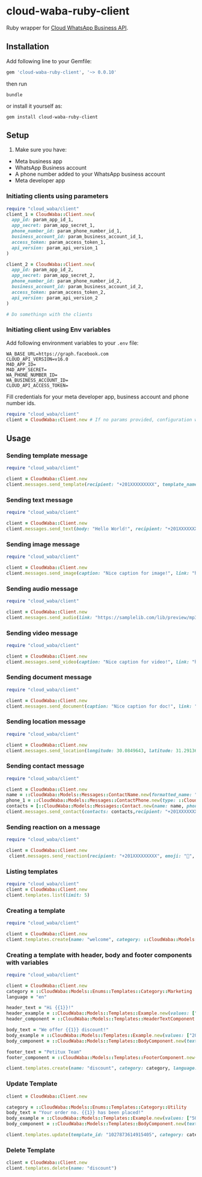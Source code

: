 # cloud-waba-ruby-client

Ruby wrapper for [Cloud WhatsApp Business API](https://developers.facebook.com/docs/whatsapp/cloud-api).

## Installation

Add following line to your Gemfile:

```ruby
gem 'cloud-waba-ruby-client', '~> 0.0.10'
```

then run

```shell
bundle
```

or install it yourself as:

```shell
gem install cloud-waba-ruby-client
```

## Setup
1. Make sure you have:
  - Meta business app
  - WhatsApp Business account
  - A phone number added to your WhatsApp business account
  - Meta developer app
### Initiating clients using parameters
```ruby
require "cloud_waba/client"
client_1 = CloudWaba::Client.new(
  app_id: param_app_id_1,
  app_secret: param_app_secret_1,
  phone_number_id: param_phone_number_id_1,
  business_account_id: param_business_account_id_1,
  access_token: param_access_token_1,
  api_version: param_api_version_1
)

client_2 = CloudWaba::Client.new(
  app_id: param_app_id_2,
  app_secret: param_app_secret_2,
  phone_number_id: param_phone_number_id_2,
  business_account_id: param_business_account_id_2,
  access_token: param_access_token_2,
  api_version: param_api_version_2
)

# Do somethingn with the clients
```
### Initiating client using Env variables
Add following environment variables to your `.env` file:
  ```shell
  WA_BASE_URL=https://graph.facebook.com
  CLOUD_API_VERSION=v16.0
  M4D_APP_ID=
  M4D_APP_SECRET=
  WA_PHONE_NUMBER_ID=
  WA_BUSINESS_ACCOUNT_ID=
  CLOUD_API_ACCESS_TOKEN=
  ```
Fill credentials for your meta developer app, business account and phone number ids.
```ruby
require "cloud_waba/client"
client = CloudWaba::Client.new # If no params provided, configuration will fallback to env variables
```
## Usage
### Sending template message
```ruby
require "cloud_waba/client"

client = CloudWaba::Client.new
client.messages.send_template(recipient: "+201XXXXXXXXX", template_name: "hello_world", template_lang: "en_US", components: [])
```

### Sending text message
```ruby
require "cloud_waba/client"

client = CloudWaba::Client.new
client.messages.send_text(body: "Hello World!", recipient: "+201XXXXXXXXX")
```

### Sending image message
```ruby
require "cloud_waba/client"

client = CloudWaba::Client.new
client.messages.send_image(caption: "Nice caption for image!", link: "https://picsum.photos/200/300",recipient: "+201XXXXXXXXX")
```

### Sending audio message
```ruby
require "cloud_waba/client"

client = CloudWaba::Client.new
client.messages.send_audio(link: "https://samplelib.com/lib/preview/mp3/sample-3s.mp3",recipient: "+201XXXXXXXXX")
```

### Sending video message
```ruby
require "cloud_waba/client"

client = CloudWaba::Client.new
client.messages.send_video(caption: "Nice caption for video!", link: "https://samplelib.com/lib/preview/mp4/sample-5s.mp4",recipient: "+201XXXXXXXXX")
```

### Sending document message
```ruby
require "cloud_waba/client"

client = CloudWaba::Client.new
client.messages.send_document(caption: "Nice caption for doc!", link: "https://download.samplelib.com/xls/sample-empty.xls",recipient: "+201XXXXXXXXX")
```

### Sending location message
```ruby
require "cloud_waba/client"

client = CloudWaba::Client.new
client.messages.send_location(longitude: 30.0849643, latitude: 31.2913638, name: "Cairo University", address: "1 شارع الجامعة, Giza Governorate 12613", recipient: "+201XXXXXXXXX")
```

### Sending contact message
```ruby
require "cloud_waba/client"

client = CloudWaba::Client.new
name = ::CloudWaba::Models::Messages::ContactName.new(formatted_name: "Ahmed Ali", first_name: "Ashley")
phone_1 = ::CloudWaba::Models::Messages::ContactPhone.new(type: ::CloudWaba::Models::Enums::ContactPhoneType::Cell, phone: "+201XXXXXXXXX")
contacts = [::CloudWaba::Models::Messages::Contact.new(name: name, phones: [phone_1])]
client.messages.send_contact(contacts: contacts,recipient: "+201XXXXXXXXX")
```

### Sending reaction on a message
```ruby
require "cloud_waba/client"

client = CloudWaba::Client.new
 client.messages.send_reaction(recipient: "+201XXXXXXXXX", emoji: "💙", reply_message_id: "wamid.HBgMMjAxMjAxMzIyMzMxFQIAEZgSQTU5QkExMUUyQlRCNTU1NTVEAA==")
```
<!-- ### Sending template with header, body, footer and buttons

### Sending template with header, body, footer and buttons (variables)
 -->




### Listing templates
```ruby
require "cloud_waba/client"
client = CloudWaba::Client.new
client.templates.list(limit: 5)
```
### Creating a template
```ruby
require "cloud_waba/client"

client = CloudWaba::Client.new
client.templates.create(name: "welcome", category: ::CloudWaba::Models::Enums::Templates::Category::Utility, language: "en", components: [::CloudWaba::Models::Templates::BodyComponent.new(text: "Welcome to our store!, how can we help?")])
```

### Creating a template with header, body and footer components with variables
```ruby
require "cloud_waba/client"

client = CloudWaba::Client.new
category = ::CloudWaba::Models::Enums::Templates::Category::Marketing
language = "en"

header_text = "Hi {{1}}!"
header_example = ::CloudWaba::Models::Templates::Example.new(values: ["ahmed"])
header_component = ::CloudWaba::Models::Templates::HeaderTextComponent.new(text: header_text, example: header_example)

body_text = "We offer {{1}} discount!"
body_example = ::CloudWaba::Models::Templates::Example.new(values: ["20%"])
body_component = ::CloudWaba::Models::Templates::BodyComponent.new(text: body_text, example: body_example)

footer_text = "Petitux Team"
footer_component = ::CloudWaba::Models::Templates::FooterComponent.new(text: footer_text)

client.templates.create(name: "discount", category: category, language: language, components: [header_component, body_component, footer_component])
```

### Update Template
```ruby
client = CloudWaba::Client.new

category = ::CloudWaba::Models::Enums::Templates::Category::Utility
body_text = "Your order no. {{1}} has been placed!"
body_example = ::CloudWaba::Models::Templates::Example.new(values: ["500"])
body_component = ::CloudWaba::Models::Templates::BodyComponent.new(text: body_text, example: body_example)

client.templates.update(template_id: "1027873614915405", category: category, components: [body_component])
```

### Delete Template
```ruby
client = CloudWaba::Client.new
client.templates.delete(name: "discount")
```

<!-- ### Creating a template with header, body, footer and buttons

### Sending template with header, body, footer and buttons

### Sending template with header, body, footer and buttons (variables) -->
